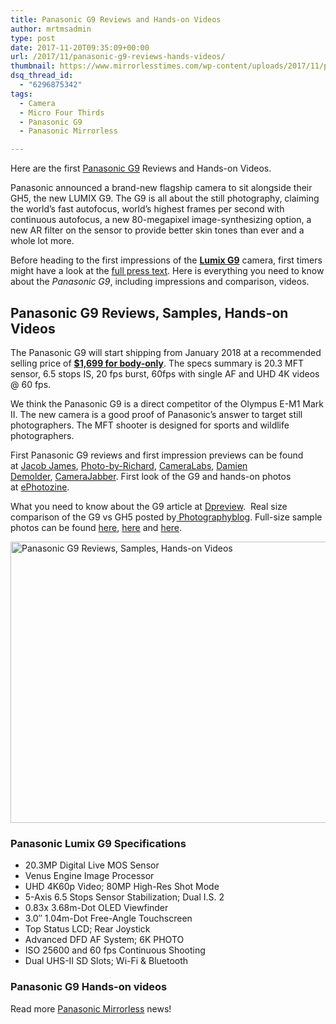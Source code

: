 ```yaml
---
title: Panasonic G9 Reviews and Hands-on Videos
author: mrtmsadmin
type: post
date: 2017-11-20T09:35:09+00:00
url: /2017/11/panasonic-g9-reviews-hands-videos/
thumbnail: https://www.mirrorlesstimes.com/wp-content/uploads/2017/11/panasonic-g9-leica-dg-elmarit-200mm-f2-8-lens-officially-announced-750x550.jpg
dsq_thread_id:
  - "6296875342"
tags:
  - Camera
  - Micro Four Thirds
  - Panasonic G9
  - Panasonic Mirrorless

---
```

Here are the first <a href="https://www.mirrorlesstimes.com/tag/panasonic-g9/" target="_blank" rel="noopener">Panasonic G9</a> Reviews and Hands-on Videos.

Panasonic announced a brand-new flagship camera to sit alongside their GH5, the new LUMIX G9. The G9 is all about the still photography, claiming the world’s fast autofocus, world’s highest frames per second with continuous autofocus, a new 80-megapixel image-synthesizing option, a new AR filter on the sensor to provide better skin tones than ever and a whole lot more.

Before heading to the first impressions of the <a href="https://aax-us-east.amazon-adsystem.com/x/c/QjE4EnHfj8mVpNuYthMsnV4AAAFf1fw-UAEAAAFKAfuNOl4/https://assoc-redirect.amazon.com/g/r/http://www.amazon.com/Panasonic-Mirrorless-Megapixels-High-Resolution-DC-G9KBODY/dp/B0774KTV1X/ref=as_at/?imprToken=ZYdCDcCwkEVzpGpjfaQZuA&slotNum=0&ie=UTF8&qid=1510133550&sr=8-1&keywords=Panasonic+G9&linkCode=sl1&tag=daicamnew-20&linkId=2df50268020a01388ffd56b5172b1a87" target="_blank" rel="noopener"><strong>Lumix G9</strong></a> camera, first timers might have a look at the [full press text][1]. Here is everything you need to know about the _Panasonic G9_, including impressions and comparison, videos.<!--more-->

## Panasonic G9 Reviews, Samples, Hands-on Videos

The Panasonic G9 will start shipping from January 2018 at a recommended selling price of <a href="https://aax-us-east.amazon-adsystem.com/x/c/QjE4EnHfj8mVpNuYthMsnV4AAAFf1fw-UAEAAAFKAfuNOl4/https://assoc-redirect.amazon.com/g/r/http://www.amazon.com/Panasonic-Mirrorless-Megapixels-High-Resolution-DC-G9KBODY/dp/B0774KTV1X/ref=as_at/?imprToken=ZYdCDcCwkEVzpGpjfaQZuA&slotNum=1&ie=UTF8&qid=1510133550&sr=8-1&keywords=Panasonic+G9&linkCode=sl1&tag=daicamnew-20&linkId=2df50268020a01388ffd56b5172b1a87" target="_blank" rel="noopener"><strong>$1,699 for body-only</strong></a>. The specs summary is 20.3 MFT sensor, 6.5 stops IS, 20 fps burst, 60fps with single AF and UHD 4K videos @ 60 fps.

We think the Panasonic G9 is a direct competitor of the Olympus E-M1 Mark II. The new camera is a good proof of Panasonic’s answer to target still photographers. The MFT shooter is designed for sports and wildlife photographers.

First Panasonic G9 reviews and first impression previews can be found at <a href="http://jacobjamesphotography.co.uk/panasonic-lumix-g9-the-ultimate-m43-stills-camera/" target="_blank" rel="follow external noopener noreferrer">Jacob James</a>, <a href="http://www.photobyrichard.com/reviewbyrichard/panasonic-lumix-g9-review/" target="_blank" rel="follow external noopener noreferrer" data-wpel-link="external">Photo-by-Richard</a>, <a href="https://www.cameralabs.com/panasonic-lumix-g9-review/" target="_blank" rel="follow external noopener noreferrer" data-wpel-link="external">CameraLabs</a>, <a href="https://www.lumixgexperience.panasonic.co.uk/news/panasonic-lumix-dc-g9-in-depth-look-at-features-with-sample-pictures/" target="_blank" rel="follow external noopener noreferrer" data-wpel-link="external">Damien Demolder</a>, <a href="https://camerajabber.com/panasonic-g9-review/" target="_blank" rel="follow external noopener noreferrer" data-wpel-link="external">CameraJabber</a>. First look of the G9 and hands-on photos at <a href="https://www.ephotozine.com/article/panasonic-lumix-g9-first-look-31614" target="_blank" rel="noopener">ePhotozine</a>.

What you need to know about the G9 article at <a href="https://www.dpreview.com/news/5269470143/panasonic-lumix-g9-what-you-need-to-know" target="_blank" rel="follow external noopener noreferrer">Dpreview</a>.  Real size comparison of the G9 vs GH5 posted by<a href="http://www.photographyblog.com/news/panasonic_g9_and_gh5_side_by_side_comparison" target="_blank" rel="follow external noopener noreferrer" data-wpel-link="external"> Photographyblog</a>. Full-size sample photos can be found <a href="http://www.imaging-resource.com/PRODS/panasonic-g9/panasonic-g9A7.HTM" target="_blank" rel="noopener">here</a>, <a href="https://www.dpreview.com/samples/2374153551/panasonic-lumix-g9-sample-gallery" target="_blank" rel="noopener">here</a> and <a href="http://www.photographyblog.com/reviews/panasonic_lumix_g9_review/preview_images" target="_blank" rel="noopener">here</a>.

[<img class="aligncenter wp-image-1385 size-full" title="Panasonic G9 Reviews, Samples, Hands-on Videos" src="https://i0.wp.com/www.mirrorlesstimes.com/wp-content/uploads/2017/11/panasonic-g9-leica-dg-elmarit-200mm-f2-8-lens-officially-announced.jpg?resize=600%2C450&#038;ssl=1" alt="Panasonic G9 Reviews, Samples, Hands-on Videos" width="600" height="450" srcset="https://i0.wp.com/www.mirrorlesstimes.com/wp-content/uploads/2017/11/panasonic-g9-leica-dg-elmarit-200mm-f2-8-lens-officially-announced.jpg?w=1200&ssl=1 1200w, https://i0.wp.com/www.mirrorlesstimes.com/wp-content/uploads/2017/11/panasonic-g9-leica-dg-elmarit-200mm-f2-8-lens-officially-announced.jpg?resize=300%2C225&ssl=1 300w, https://i0.wp.com/www.mirrorlesstimes.com/wp-content/uploads/2017/11/panasonic-g9-leica-dg-elmarit-200mm-f2-8-lens-officially-announced.jpg?resize=768%2C576&ssl=1 768w, https://i0.wp.com/www.mirrorlesstimes.com/wp-content/uploads/2017/11/panasonic-g9-leica-dg-elmarit-200mm-f2-8-lens-officially-announced.jpg?resize=1024%2C768&ssl=1 1024w, https://i0.wp.com/www.mirrorlesstimes.com/wp-content/uploads/2017/11/panasonic-g9-leica-dg-elmarit-200mm-f2-8-lens-officially-announced.jpg?resize=700%2C525&ssl=1 700w" sizes="(max-width: 600px) 100vw, 600px" data-recalc-dims="1" />][2]

### Panasonic Lumix G9 Specifications

<ul class="top-section-list" data-selenium="highlightList">
  <li class="top-section-list-item">
    20.3MP Digital Live MOS Sensor
  </li>
  <li class="top-section-list-item">
    Venus Engine Image Processor
  </li>
  <li class="top-section-list-item">
    UHD 4K60p Video; 80MP High-Res Shot Mode
  </li>
  <li class="top-section-list-item">
    5-Axis 6.5 Stops Sensor Stabilization; Dual I.S. 2
  </li>
  <li class="top-section-list-item">
    0.83x 3.68m-Dot OLED Viewfinder
  </li>
  <li class="top-section-list-item">
    3.0″ 1.04m-Dot Free-Angle Touchscreen
  </li>
  <li class="top-section-list-item">
    Top Status LCD; Rear Joystick
  </li>
  <li class="top-section-list-item">
    Advanced DFD AF System; 6K PHOTO
  </li>
  <li class="top-section-list-item">
    ISO 25600 and 60 fps Continuous Shooting
  </li>
  <li class="top-section-list-item">
    Dual UHS-II SD Slots; Wi-Fi & Bluetooth
  </li>
</ul>

### Panasonic G9 Hands-on videos



















Read more [Panasonic Mirrorless][3] news!

 [1]: https://www.mirrorlesstimes.com/2017/11/panasonic-g9-leica-dg-elmarit-200mm-f2-8-lens-officially-announced/
 [2]: https://i0.wp.com/www.mirrorlesstimes.com/wp-content/uploads/2017/11/panasonic-g9-leica-dg-elmarit-200mm-f2-8-lens-officially-announced.jpg?ssl=1
 [3]: https://www.mirrorlesstimes.com/tag/panasonic-mirrorless